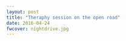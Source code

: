 ```yaml
---
layout: post
title: "Theraphy session on the open road"
date: 2016-04-24
fwcover: nightdrive.jpg
---
```

